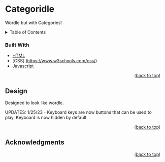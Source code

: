 # Categoridle
Wordle but with Categories!
<!-- TABLE OF CONTENTS -->
<div id="top"></div>
<details>
  <summary>Table of Contents</summary>
  <ol>
    <li><a href="#buildwith">Built With</a></li>
    <li><a href="#design">Design</a></li>
    <li><a href="#acknowledgments">Acknowledgments</a></li>
  </ol>
</details>

### Built With
* [HTML](https://www.w3schools.com/html/)
* [CSS] (https://www.w3schools.com/css/)
* [Javascript]([https://www.w3schools.com/html/](https://www.javascript.co))

<p align="right">(<a href="#top">back to top</a>)</p>

<!-- Design -->
<div id="design">

## Design
Designed to look like wordle.

UPDATES: 
1/25/23 - Keyboard keys are now buttons that can be used to play. Keyboard is now hidden by default.


</div>
<p align="right">(<a href="#top">back to top</a>)</p>

<!-- ACKNOWLEDGMENTS -->
<div id="acknowledgements">

## Acknowledgments

<p align="right">(<a href="#top">back to top</a>)</p>

</div>
